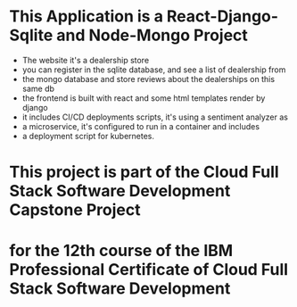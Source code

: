 # This Application is a React-Django-Sqlite and Node-Mongo Project
- The website it's a dealership store
- you can register in the sqlite database, and see a list of dealership from
- the mongo database and store reviews about the dealerships on this same db
- the frontend is built with react and some html templates render by django
- it includes CI/CD deployments scripts, it's using a sentiment analyzer as
- a microservice, it's configured to run in a container and includes
- a deployment script for kubernetes.

# This project is part of the Cloud Full Stack Software Development Capstone Project
# for the 12th course of the IBM Professional Certificate of Cloud Full Stack Software Development
